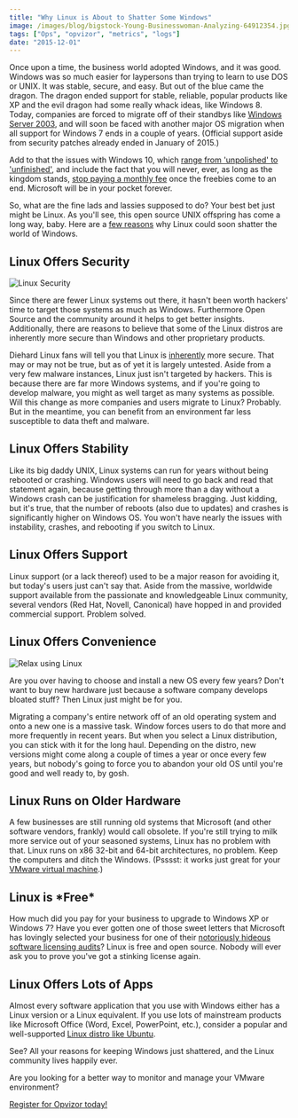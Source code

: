 ```yaml
---
title: "Why Linux is About to Shatter Some Windows"
image: /images/blog/bigstock-Young-Businesswoman-Analyzing-64912354.jpg
tags: ["Ops", "opvizor", "metrics", "logs"]
date: "2015-12-01"
---
```


Once upon a time, the business world adopted Windows, and it was good. Windows was so much easier for laypersons than trying to learn to use DOS or UNIX. It was stable, secure, and easy. But out of the blue came the dragon. The dragon ended support for stable, reliable, popular products like XP and the evil dragon had some really whack ideas, like Windows 8. Today, companies are forced to migrate off of their standbys like [Windows Server 2003](http://www.pcworld.com/article/201731/10_reasons_to_dump_windows_and_use_linux.html "Windows Server 2003"), and will soon be faced with another major OS migration when all support for Windows 7 ends in a couple of years. (Official support aside from security patches already ended in January of 2015.)

Add to that the issues with Windows 10, which [range from 'unpolished' to 'unfinished'](https://www.reddit.com/r/Windows10/comments/3erct1/my_main_problem_with_windows_10_currently/ "range from 'unpolished' to 'unfinished'"), and include the fact that you will never, ever, as long as the kingdom stands, [stop paying a monthly fee](http://betanews.com/2015/05/04/windows-10-free-can-potentially-cost-a-lot/ "stop paying a monthly fee") once the freebies come to an end. Microsoft will be in your pocket forever.

So, what are the fine lads and lassies supposed to do? Your best bet just might be Linux. As you'll see, this open source UNIX offspring has come a long way, baby. Here are a [few reasons](http://www.pcworld.com/article/201731/10_reasons_to_dump_windows_and_use_linux.html "few reasons") why Linux could soon shatter the world of Windows.

## Linux Offers Security

![Linux Security](/images/blog/bigstock-Young-Businesswoman-Analyzing-64912354.jpg)

Since there are fewer Linux systems out there, it hasn't been worth hackers' time to target those systems as much as Windows. Furthermore Open Source and the community around it helps to get better insights. Additionally, there are reasons to believe that some of the Linux distros are inherently more secure than Windows and other proprietary products.

Diehard Linux fans will tell you that Linux is [inherently](http://www.pcworld.com/article/202452/why_linux_is_more_secure_than_windows.html "inherently") more secure. That may or may not be true, but as of yet it is largely untested. Aside from a very few malware instances, Linux just isn't targeted by hackers. This is because there are far more Windows systems, and if you're going to develop malware, you might as well target as many systems as possible. Will this change as more companies and users migrate to Linux? Probably. But in the meantime, you can benefit from an environment far less susceptible to data theft and malware.

## Linux Offers Stability

Like its big daddy UNIX, Linux systems can run for years without being rebooted or crashing. Windows users will need to go back and read that statement again, because getting through more than a day without a Windows crash can be justification for shameless bragging. Just kidding, but it's true, that the number of reboots (also due to updates) and crashes is significantly higher on Windows OS. You won't have nearly the issues with instability, crashes, and rebooting if you switch to Linux.

## Linux Offers Support

Linux support (or a lack thereof) used to be a major reason for avoiding it, but today's users just can't say that. Aside from the massive, worldwide support available from the passionate and knowledgeable Linux community, several vendors (Red Hat, Novell, Canonical) have hopped in and provided commercial support. Problem solved.

## Linux Offers Convenience

![Relax using Linux](/images/blog/bigstock-Businessman-Bored-Paper-Airp-30236102.jpg)

Are you over having to choose and install a new OS every few years? Don't want to buy new hardware just because a software company develops bloated stuff? Then Linux just might be for you.

Migrating a company's entire network off of an old operating system and onto a new one is a massive task. Window forces users to do that more and more frequently in recent years. But when you select a Linux distribution, you can stick with it for the long haul. Depending on the distro, new versions might come along a couple of times a year or once every few years, but nobody's going to force you to abandon your old OS until you're good and well ready to, by gosh.

## Linux Runs on Older Hardware

A few businesses are still running old systems that Microsoft (and other software vendors, frankly) would call obsolete. If you're still trying to milk more service out of your seasoned systems, Linux has no problem with that. Linux runs on x86 32-bit and 64-bit architectures, no problem. Keep the computers and ditch the Windows. (Psssst: it works just great for your [VMware virtual machine](http://unix.stackexchange.com/questions/24157/linux-distribution-geared-towards-developers "VMware virtual machine").)

## Linux is \*Free\*

How much did you pay for your business to upgrade to Windows XP or Windows 7? Have you ever gotten one of those sweet letters that Microsoft has lovingly selected your business for one of their [notoriously hideous software licensing audits](http://www.cio.com/article/2452991/microsoft-office/no-one-is-immune-to-microsofts-software-audits.html "notoriously hideous software licensing audits")? Linux is free and open source. Nobody will ever ask you to prove you've got a stinking license again.

## Linux Offers Lots of Apps

Almost every software application that you use with Windows either has a Linux version or a Linux equivalent. If you use lots of mainstream products like Microsoft Office (Word, Excel, PowerPoint, etc.), consider a popular and well-supported [Linux distro like Ubuntu](http://www.pcworld.com/article/2107641/3-easy-linux-alternatives-for-windows-xp-refugees-who-dont-want-a-new-pc.html "Linux distro like Ubuntu").

See? All your reasons for keeping Windows just shattered, and the Linux community lives happily ever.

Are you looking for a better way to monitor and manage your VMware environment? 

[Register for Opvizor today!](https://www.opvizor.com/register/ "Register for Opvizor today!")
